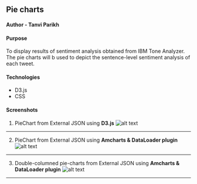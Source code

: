 ## Pie charts 

#### Author - Tanvi Parikh

#### Purpose
To display results of sentiment analysis obtained from IBM Tone Analyzer. The pie charts will b used to depict the sentence-level sentiment analysis of each tweet. 

#### Technologies 
 - D3.js
 - CSS

#### Screenshots
1. PieChart from External JSON using **D3.js**
![alt text](https://github.com/CUBigDataClass/Big-Neuron/blob/Tanvi-branch/Visualizations/Interactive-PieChart/screenshots/pie-chart2.png "Logo Title Text 1")

***

2. PieChart from External JSON using **Amcharts & DataLoader plugin**
![alt text](https://github.com/CUBigDataClass/Big-Neuron/blob/Tanvi-branch/Visualizations/Interactive-PieChart/screenshots/final_emotiontone.png "Logo Title Text 2")

***

3. Double-columned pie-charts from External JSON using **Amcharts & DataLoader plugin**
![alt text](https://github.com/CUBigDataClass/Big-Neuron/blob/Tanvi-branch/Visualizations/Interactive-PieChart/screenshots/final_colors.png "Logo Title Text 2")

***

